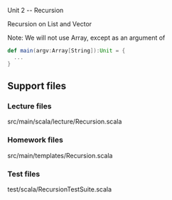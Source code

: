 Unit 2 -- Recursion

Recursion on List and Vector

Note:  We will not use Array, except as an argument of 

```scala
def main(argv:Array[String]):Unit = {
  ...
}
```

## Support files

### Lecture files
src/main/scala/lecture/Recursion.scala
 
### Homework files
src/main/templates/Recursion.scala

### Test files
test/scala/RecursionTestSuite.scala
